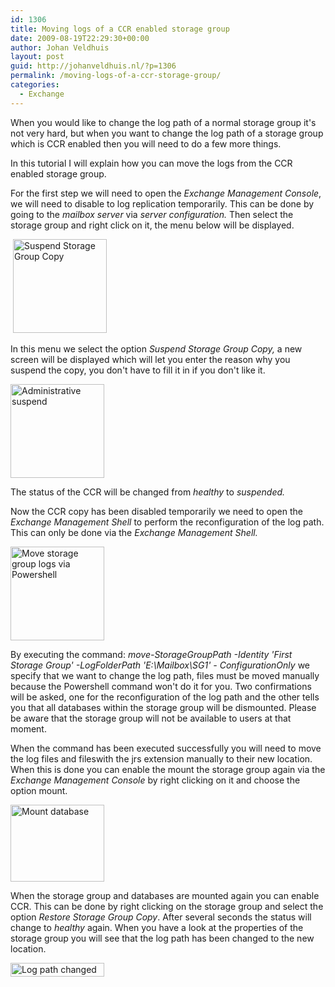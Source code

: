 ```yaml
---
id: 1306
title: Moving logs of a CCR enabled storage group
date: 2009-08-19T22:29:30+00:00
author: Johan Veldhuis
layout: post
guid: http://johanveldhuis.nl/?p=1306
permalink: /moving-logs-of-a-ccr-storage-group/
categories:
  - Exchange
---
```

When you would like to change the log path of a normal storage group it's not very hard, but when you want to change the log path of a storage group which is CCR enabled then you will need to do a few more things.

In this tutorial I will explain how you can move the logs from the CCR enabled storage group.

For the first step we will need to open the <em>Exchange Management Console</em>, we will need to disable to log replication temporarily. This can be done by going to the <em>mailbox server </em>via <em>server configuration. </em>Then select the storage group and right click on it, the menu below will be displayed.

 <a href="https://johanveldhuis.nl/wp-content/uploads/2009/08/step-1.jpg"><img title="Suspend Storage Group Copy" src="https://johanveldhuis.nl/wp-content/uploads/2009/08/step-1-150x150.jpg" alt="Suspend Storage Group Copy" width="150" height="150" /></a>

In this menu we select the option <em>Suspend Storage Group Copy, </em>a new screen will be displayed which will let you enter the reason why you suspend the copy, you don't have to fill it in if you don't like it.

<a href="https://johanveldhuis.nl/wp-content/uploads/2009/08/step-2.jpg"><img title="Administrative suspend" src="https://johanveldhuis.nl/wp-content/uploads/2009/08/step-2-150x150.jpg" alt="Administrative suspend" width="150" height="150" /></a>

The status of the CCR will be changed from <em>healthy </em>to <em>suspended.</em>

Now the CCR copy has been disabled temporarily we need to open the <em>Exchange Management Shell </em>to perform the reconfiguration of the log path. This can only be done via the <em>Exchange Management Shell. </em>

<a href="https://johanveldhuis.nl/wp-content/uploads/2009/08/step-3.jpg"><img title="Move storage group logs via Powershell" src="https://johanveldhuis.nl/wp-content/uploads/2009/08/step-3-150x150.jpg" alt="Move storage group logs via Powershell" width="150" height="150" /></a>

By executing the command: <em>move-StorageGroupPath -Identity 'First Storage Group' -LogFolderPath 'E:\Mailbox\SG1' - ConfigurationOnly </em>we specify that we want to change the log path, files must be moved manually because the Powershell command won't do it for you. Two confirmations will be asked, one for the reconfiguration of the log path and the other tells you that all databases within the storage group will be dismounted. Please be aware that the storage group will not be available to users at that moment.

When the command has been executed successfully you will need to move the log files and fileswith the jrs extension manually to their new location. When this is done you can enable the mount the storage group again via the <em>Exchange Management Console </em>by right clicking on it and choose the option mount.

<a href="https://johanveldhuis.nl/wp-content/uploads/2009/08/step-4.jpg"><img title="Mount database" src="https://johanveldhuis.nl/wp-content/uploads/2009/08/step-5-150x123.jpg" alt="Mount database" width="150" height="123" /></a>

When the storage group and databases are mounted again you can enable CCR. This can be done by right clicking on the storage group and select the option <em>Restore Storage Group Copy</em>. After several seconds the status will change to <em>healthy </em>again. When you have a look at the properties of the storage group you will see that the log path has been changed to the new location.

<a href="http://johanveldhuis.nl/wp-content/uploads/2009/08/step-5.jpg"><img title="Log path changed" src="http://johanveldhuis.nl/wp-content/uploads/2009/08/step-6-150x22.jpg" alt="Log path changed" width="150" height="22" /></a>